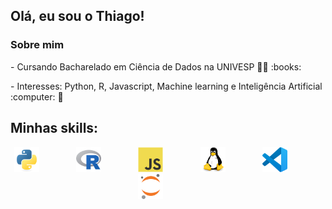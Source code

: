 ## Olá, eu sou o Thiago! 

### Sobre mim
<div style="display: inline_block"  >
<p> - Cursando Bacharelado em Ciência de Dados na UNIVESP 👨‍🎓 :books:  </p>
<p> - Interesses: Python, R, Javascript, Machine learning e Inteligência Artificial :computer: 🎯 </p>
  
## Minhas skills:
<div align="center">
   <img height="40" src="https://raw.githubusercontent.com/devicons/devicon/master/icons/python/python-original.svg">
     &nbsp;&nbsp;&nbsp;&nbsp;&nbsp;&nbsp;&nbsp;&nbsp;&nbsp;&nbsp;&nbsp;&nbsp;&nbsp;
   <img height="40" src="https://raw.githubusercontent.com/devicons/devicon/master/icons/r/r-original.svg">
     &nbsp;&nbsp;&nbsp;&nbsp;&nbsp;&nbsp;&nbsp;&nbsp;&nbsp;&nbsp;&nbsp;&nbsp;&nbsp;
  <img height="40" src="https://raw.githubusercontent.com/devicons/devicon/master/icons/javascript/javascript-original.svg">
     &nbsp;&nbsp;&nbsp;&nbsp;&nbsp;&nbsp;&nbsp;&nbsp;&nbsp;&nbsp;&nbsp;&nbsp;&nbsp;
   <img height="40" src="https://raw.githubusercontent.com/devicons/devicon/master/icons/linux/linux-original.svg">
     &nbsp;&nbsp;&nbsp;&nbsp;&nbsp;&nbsp;&nbsp;&nbsp;&nbsp;&nbsp;&nbsp;&nbsp;&nbsp;
  <img height="40" src="https://raw.githubusercontent.com/devicons/devicon/master/icons/vscode/vscode-original.svg">
     &nbsp;&nbsp;&nbsp;&nbsp;&nbsp;&nbsp;&nbsp;&nbsp;&nbsp;&nbsp;&nbsp;&nbsp;&nbsp;
  <img height="40" src="https://raw.githubusercontent.com/devicons/devicon/master/icons/jupyter/jupyter-original.svg">
     &nbsp;&nbsp;&nbsp;&nbsp;&nbsp;&nbsp;&nbsp;&nbsp;&nbsp;&nbsp;&nbsp;&nbsp;&nbsp;


    
   
</div>

